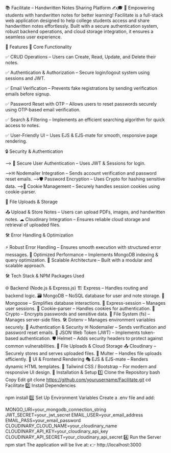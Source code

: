 📚 Facilitate – Handwritten Notes Sharing Platform ✍🎓
📌 Empowering students with handwritten notes for better learning!
Facilitate is a full-stack web application designed to help college students access and share handwritten notes effortlessly. Built with a secure authentication system, robust backend operations, and cloud storage integration, it ensures a seamless user experience.

🚀 Features
📜 Core Functionality

✅ CRUD Operations – Users can Create, Read, Update, and Delete their notes.

✅ Authentication & Authorization – Secure login/logout system using sessions and JWT.

✅ Email Verification – Prevents fake registrations by sending verification emails before signup.

✅ Password Reset with OTP – Allows users to reset passwords securely using OTP-based email verification.

✅ Search & Filtering – Implements an efficient searching algorithm for quick access to notes.

✅ User-Friendly UI – Uses EJS & EJS-mate for smooth, responsive page rendering.

🔒 Security & Authentication

--> 🔐 Secure User Authentication – Uses JWT & Sessions for login.

-->✉ Nodemailer Integration – Sends account verification and password reset emails.
-->🛡 Password Encryption – Uses Crypto for hashing sensitive data.
-->📁 Cookie Management – Securely handles session cookies using cookie-parser.

📂 File Uploads & Storage

📤 Upload & Store Notes – Users can upload PDFs, images, and handwritten notes.
☁ Cloudinary Integration – Ensures reliable cloud storage and retrieval of uploaded files.

🛠 Error Handling & Optimization

⚡ Robust Error Handling – Ensures smooth execution with structured error messages.
🚀 Optimized Performance – Implements MongoDB indexing & query optimization.
📝 Scalable Architecture – Built with a modular and scalable approach.

🛠 Tech Stack & NPM Packages Used

🌐 Backend (Node.js & Express.js)
🏗 Express – Handles routing and backend logic.
🗃 MongoDB – NoSQL database for user and note storage.
💾 Mongoose – Simplifies database interactions.
🔄 Express-session – Manages user sessions.
🍪 Cookie-parser – Handles cookies for authentication.
🔐 Crypto – Encrypts passwords and sensitive data.
📂 File System (fs) – Manages server-side files.
🛠 Dotenv – Manages environment variables securely.
📧 Authentication & Security
✉ Nodemailer – Sends verification and password reset emails.
🔑 JSON Web Token (JWT) – Implements token-based authentication.
🛡 Helmet – Adds security headers to protect against common vulnerabilities.
📂 File Uploads & Cloud Storage
📤 Cloudinary – Securely stores and serves uploaded files.
📁 Multer – Handles file uploads efficiently.
🎨 UI & Frontend Rendering
🎭 EJS & EJS-mate – Renders dynamic HTML templates.
🎨 Tailwind CSS / Bootstrap – For modern and responsive UI design.
📌 Installation & Setup
1️⃣ Clone the Repository
bash
Copy
Edit
git clone https://github.com/yourusername/Facilitate.git
cd Facilitate
2️⃣ Install Dependencies

npm install
3️⃣ Set Up Environment Variables
Create a .env file and add:

MONGO_URI=your_mongodb_connection_string
JWT_SECRET=your_jwt_secret
EMAIL_USER=your_email_address
EMAIL_PASS=your_email_password
CLOUDINARY_CLOUD_NAME=your_cloudinary_name
CLOUDINARY_API_KEY=your_cloudinary_api_key
CLOUDINARY_API_SECRET=your_cloudinary_api_secret
4️⃣ Run the Server
npm start
The application will be live at:
👉 http://localhost:3000


